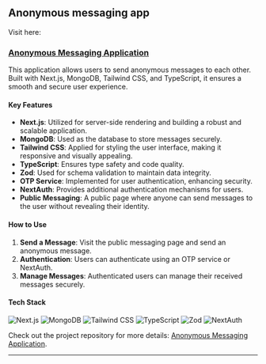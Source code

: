 ## Anonymous messaging app

Visit here:

### [Anonymous Messaging Application](https://github.com/smit-sojitra/anonymous-messaging-app)

This application allows users to send anonymous messages to each other. Built with Next.js, MongoDB, Tailwind CSS, and TypeScript, it ensures a smooth and secure user experience.

#### Key Features
- **Next.js**: Utilized for server-side rendering and building a robust and scalable application.
- **MongoDB**: Used as the database to store messages securely.
- **Tailwind CSS**: Applied for styling the user interface, making it responsive and visually appealing.
- **TypeScript**: Ensures type safety and code quality.
- **Zod**: Used for schema validation to maintain data integrity.
- **OTP Service**: Implemented for user authentication, enhancing security.
- **NextAuth**: Provides additional authentication mechanisms for users.
- **Public Messaging**: A public page where anyone can send messages to the user without revealing their identity.

#### How to Use
1. **Send a Message**: Visit the public messaging page and send an anonymous message.
2. **Authentication**: Users can authenticate using an OTP service or NextAuth.
3. **Manage Messages**: Authenticated users can manage their received messages securely.

#### Tech Stack
![Next.js](https://img.shields.io/badge/-Next.js-000000?style=for-the-badge&logo=next.js&logoColor=white)
![MongoDB](https://img.shields.io/badge/-MongoDB-47A248?style=for-the-badge&logo=mongodb&logoColor=white)
![Tailwind CSS](https://img.shields.io/badge/-Tailwind%20CSS-38B2AC?style=for-the-badge&logo=tailwind-css&logoColor=white)
![TypeScript](https://img.shields.io/badge/-TypeScript-007ACC?style=for-the-badge&logo=typescript&logoColor=white)
![Zod](https://img.shields.io/badge/-Zod-E12C86?style=for-the-badge&logo=zod&logoColor=white)
![NextAuth](https://img.shields.io/badge/-NextAuth-000000?style=for-the-badge&logo=next-auth&logoColor=white)

Check out the project repository for more details: [Anonymous Messaging Application](https://github.com/your-github-username/anonymous-messaging-app).

---

